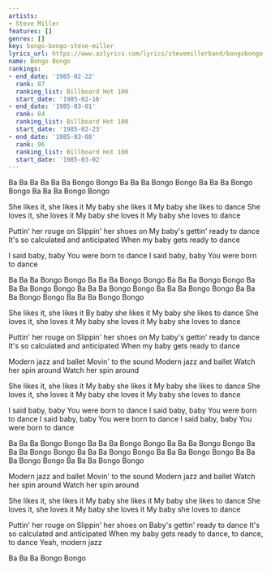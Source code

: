 ```yaml
---
artists:
- Steve Miller
features: []
genres: []
key: bongo-bongo-steve-miller
lyrics_url: https://www.azlyrics.com/lyrics/stevemillerband/bongobongo.html
name: Bongo Bongo
rankings:
- end_date: '1985-02-22'
  rank: 87
  ranking_list: Billboard Hot 100
  start_date: '1985-02-16'
- end_date: '1985-03-01'
  rank: 84
  ranking_list: Billboard Hot 100
  start_date: '1985-02-23'
- end_date: '1985-03-08'
  rank: 96
  ranking_list: Billboard Hot 100
  start_date: '1985-03-02'
---
```


Ba Ba Ba Ba Ba Ba Bongo Bongo
Ba Ba Ba Bongo Bongo
Ba Ba Ba Bongo Bongo
Ba Ba Ba Bongo Bongo

She likes it, she likes it
My baby she likes it
My baby she likes to dance
She loves it, she loves it
My baby she loves it
My baby she loves to dance

Puttin' her rouge on
Slippin' her shoes on
My baby's gettin' ready to dance
It's so calculated and anticipated
When my baby gets ready to dance

I said baby, baby
You were born to dance
I said baby, baby
You were born to dance

Ba Ba Ba Bongo Bongo
Ba Ba Ba Bongo Bongo
Ba Ba Ba Bongo Bongo
Ba Ba Ba Bongo Bongo
Ba Ba Ba Bongo Bongo
Ba Ba Ba Bongo Bongo
Ba Ba Ba Bongo Bongo
Ba Ba Ba Bongo Bongo

She likes it, she likes it
By baby she likes it
My baby she likes to dance
She loves it, she loves it
My baby she loves it
My baby she loves to dance

Puttin' her rouge on
Slippin' her shoes on
My baby's gettin' ready to dance
It's so calculated and anticipated
When my baby gets ready to dance

Modern jazz and ballet
Movin' to the sound
Modern jazz and ballet
Watch her spin around
Watch her spin around

She likes it, she likes it
My baby she likes it
My baby she likes to dance
She loves it, she loves it
My baby she loves it
My baby she loves to dance

I said baby, baby
You were born to dance
I said baby, baby
You were born to dance
I said baby, baby
You were born to dance
I said baby, baby
You were born to dance

Ba Ba Ba Bongo Bongo
Ba Ba Ba Bongo Bongo
Ba Ba Ba Bongo Bongo
Ba Ba Ba Bongo Bongo
Ba Ba Ba Bongo Bongo
Ba Ba Ba Bongo Bongo
Ba Ba Ba Bongo Bongo
Ba Ba Ba Bongo Bongo

Modern jazz and ballet
Movin' to the sound
Modern jazz and ballet
Watch her spin around
Watch her spin around

She likes it, she likes it
My baby she likes it
My baby she likes to dance
She loves it, she loves it
My baby she loves it
My baby she loves to dance

Puttin' her rouge on
Slippin' her shoes on
Baby's gettin' ready to dance
It's so calculated and anticipated
When my baby gets ready to dance, to dance, to dance
Yeah, modern jazz

Ba Ba Ba Bongo Bongo



